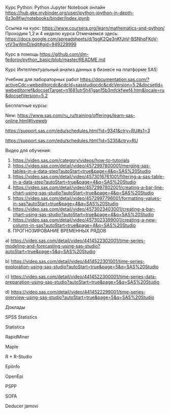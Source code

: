 Курс Python:
Python Jupyter Notebook онлайн  https://hub.gke.mybinder.org/user/ipython-ipython-in-depth-6z3p8fjw/notebooks/binder/Index.ipynb

Ссылка на курс: https://www.coursera.org/learn/mathematics-and-python/
Проходим 1,2 и 4 неделю курса
Отмечаемся здесь:
https://docs.google.com/spreadsheets/d/1qgK2Qe3nKfJnV-BSNhqFKoV-ytV3wWmD/edit#gid=949229999


Курс в помощь
https://github.com/dm-fedorov/python_basic/blob/master/README.md

Курс  Интеллектуальный анализ данных в бизнесе на платформе SAS:

Учебник для лабораторных работ
https://documentation.sas.com/?activeCdc=webeditorcdc&cdcId=sasstudiocdc&cdcVersion=5.2&docsetId=webeditorref&docsetTarget=n1681utr5h41gan15b3mfckfwef4.htm&locale=ru&docsetVersion=5.2



Бесплатные курсы:

New: https://www.sas.com/ru_ru/training/offerings/learn-sas-online.html#liveweb

 https://support.sas.com/edu/schedules.html?id=9341&ctry=RU#s1=3

https://support.sas.com/edu/schedules.html?id=5235&ctry=RU

Видео для обучения:

1) https://video.sas.com/category/videos/how-to-tutorials
2) https://video.sas.com/detail/video/4572997800001/merging-sas-tables-in-a-data-step?autoStart=true&page=4&q=SAS%20Studio
3) https://video.sas.com/detail/video/4573016761001/filtering-a-sas-table-in-a-data-step?autoStart=true&page=4&q=SAS%20Studio
4) https://video.sas.com/detail/video/4572997802001/creating-a-bar-line-chart-using-sas-studio?autoStart=true&page=4&q=SAS%20Studio
5) https://video.sas.com/detail/video/4572997796001/formatting-values-in-sas?autoStart=true&page=4&q=SAS%20Studio
6) https://video.sas.com/detail/video/4573023403001/creating-a-bar-chart-using-sas-studio?autoStart=true&page=4&q=SAS%20Studio
7) https://video.sas.com/detail/video/4573023399001/creating-a-new-column-in-sas?autoStart=true&page=4&q=SAS%20Studio
8) ПРОГНОЗИРОВАНИЕ ВРЕМЕННЫХ РЯДОВ


а) https://video.sas.com/detail/video/4414522302001/time-series-modeling-and-forecasting-using-sas-studio?autoStart=true&page=5&q=SAS%20Studio

b) https://video.sas.com/detail/video/4414522301001/time-series-exploration-using-sas-studio?autoStart=true&page=5&q=SAS%20Studio

c) https://video.sas.com/detail/video/4414522300001/time-series-data-preparation-using-sas-studio?autoStart=true&page=5&q=SAS%20Studio

d) https://video.sas.com/detail/video/4414522299001/time-series-overview-using-sas-studio?autoStart=true&page=5&q=SAS%20Studio







Доклады

SPSS Statistics

Statistica

RapidMiner

Maple

R + R-Studio

EpiInfo

OpenEpi

PSPP

SOFA

Deducer jamovi
